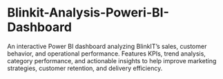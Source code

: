 # Blinkit-Analysis-Poweri-BI-Dashboard
An interactive Power BI dashboard analyzing BlinkIT’s sales, customer behavior, and operational performance. Features KPIs, trend analysis, category performance, and actionable insights to help improve marketing strategies, customer retention, and delivery efficiency.
